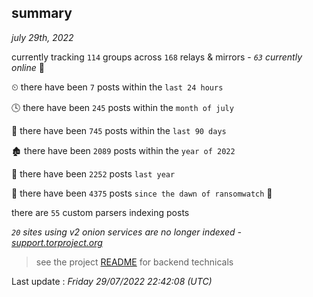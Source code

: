 
## summary
_july 29th, 2022_

currently tracking `114` groups across `168` relays & mirrors - _`63` currently online_ 📡

⏲ there have been `7` posts within the `last 24 hours`

🕓 there have been `245` posts within the `month of july`

📅 there have been `745` posts within the `last 90 days`

🏚 there have been `2089` posts within the `year of 2022`

🚀 there have been `2252` posts `last year`

🦕 there have been `4375` posts `since the dawn of ransomwatch` 🐣

there are `55` custom parsers indexing posts

_`20` sites using v2 onion services are no longer indexed - [support.torproject.org](https://support.torproject.org/onionservices/v2-deprecation/)_

> see the project [README](https://github.com/jmousqueton/ransomwatch#readme) for backend technicals



Last update : _Friday 29/07/2022 22:42:08 (UTC)_

